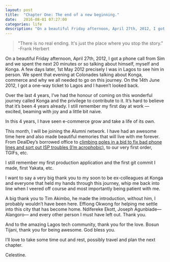 ```yaml
---
layout: post
title:  "Chapter One: The end of a new beginning."
date:   2016-08-01 07:27:00
categories: life
description: "On a beautiful Friday afternoon, April 27th, 2012, I got a phone call from Sim and we spent the next 20 minutes or so talking about himself, myself and Konga"
---
```

>"There is no real ending. It's just the place where you stop the story."
-Frank Herbert

On a beautiful Friday afternoon, April 27th, 2012, I got a phone call from Sim and we spent the next 20 minutes or so talking about himself, myself and Konga. A few days later, 1st May 2012 precisely I was in Lagos to see him in person. We spent that evening at Colonades talking about Konga, commerce and why we all needed to go on this journey. On the 14th June 2012, I got a one-way ticket to Lagos and I haven’t looked back.

Over the last 4 years, I’ve had the honour of coming on this wonderful journey called Konga and the privilege to contribute to it. It’s hard to believe that it’s been 4 years already. I still remember my first day at work — excited, beaming with joy and a little bit naive.

In this 4 years, I have seen e-commerce grow and take a life of its own.

This month, I will be joining the Alumni network. I have had an awesome time here and also made beautiful  memories that will live with me forever. From DealDey’s borrowed office to [climbing poles in a bid to fix bad phone lines and sort out ISP troubles (I’m acrophobic)](http://cyberomin.github.io/startup/2016/05/08/employee-embrace-chaos.html), to our very first order, TGIFs, etc.

I still remember my first production application and the first git commit I made, first Yakata, etc.

I want to say a very big thank you to my soon to be ex-colleagues at Konga and everyone that held my hands through this journey, whip me back into line when I veered off course and most importantly being patient with me.

A big thank you to Tim Akimbo, he made the introduction, without him, I probably wouldn’t have been here. Effiong Okwong for helping me settle into this city that has become home. Ndifereke Ekott, Joseph Agunbiade&mdash;Alangoro&mdash; and every other person I must have left out. Thank you.

And to the amazing Lagos tech community, thank you for the love. Bosun Tijani, thank you for being awesome. God bless you.

I’ll love to take some time out and rest, possibly travel and plan the next chapter.

Celestine.